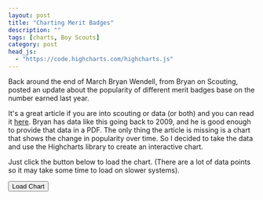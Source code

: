 ```yaml
---
layout: post
title: "Charting Merit Badges"
description: ""
tags: [charts, Boy Scouts]
category: post
head_js:
  - "https://code.highcharts.com/highcharts.js"
---
```


Back around the end of March Bryan Wendell, from Bryan on Scouting, posted an update 
about the popularity of different merit badges base on the number earned last year.

It's a great article if you are into scouting or data (or both) and you can read
it [here](http://blog.scoutingmagazine.org/2015/03/25/2014-merit-badge-rankings/). Bryan 
has data like this going back to 2009, and he is good enough to provide that data in
a PDF. The only thing the article is missing is a chart that shows the change in
popularity over time. So I decided to take the data and use the Highcharts library
to create an interactive chart.

Just click the button below to load the chart. (There are a lot of data points 
so it may take some time to load on slower systems).

<button id="load_chart" raised>Load Chart</button>

<div id="badge_chart" style="width: 100%; height: 800px;"></div>
<script type="text/javascript">
document.addEventListener('DOMContentLoaded', function domLoaded() {
  var data = {{ site.data.merit_badges_earned_by_year | jsonify }};
  var show_badges = ["Cooking*","First Aid*","Swimming**","Environmental Science****"];
  for(var i = 0; i < data.length; i++) {
    if(show_badges.indexOf(data[i].name) === -1) {
      data[i].visible = false;
    }
  }
  document.querySelector("#load_chart").onclick = function() {
    Highcharts.chart('badge_chart', {
      title: {
        text: "Merit Badges Earned by Year"
      },
      subtitle: {
        text: "Source: Bryan on Scouting"
      },
      xAxis: {
        categories: ["2009", "2010", "2011", "2012", "2013", "2014"]
      },
      yAxis: {
        title: {
          text: "Number Earned"
        }
      },
      series: data
    });
    document.querySelector('#load_chart').hidden = true;
  };
});
</script>
